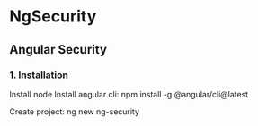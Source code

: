 # NgSecurity

## Angular Security

### 1. Installation
Install node
Install angular cli: npm install -g @angular/cli@latest

Create project: ng new ng-security


